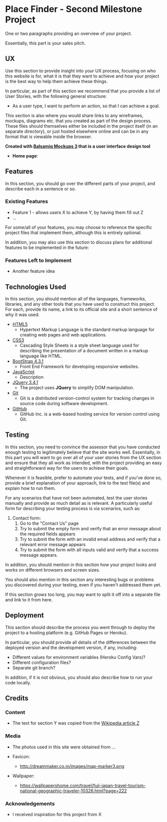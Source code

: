 # Place Finder - Second Milestone Project

One or two paragraphs providing an overview of your project.

Essentially, this part is your sales pitch.
 
## UX
 
Use this section to provide insight into your UX process, focusing on who this website is for, what it is that they want to achieve and how your project is the best way to help them achieve these things.

In particular, as part of this section we recommend that you provide a list of User Stories, with the following general structure:
- As a user type, I want to perform an action, so that I can achieve a goal.

This section is also where you would share links to any wireframes, mockups, diagrams etc. that you created as part of the design process. These files should themselves either be included in the project itself (in an separate directory), or just hosted elsewhere online and can be in any format that is viewable inside the browser.

**Created with [Balsamiq Mockups 3](https://balsamiq.com/) that is a user interface design tool**

- **Home page**:

## Features

In this section, you should go over the different parts of your project, and describe each in a sentence or so.
 
### Existing Features
- Feature 1 - allows users X to achieve Y, by having them fill out Z
- ...

For some/all of your features, you may choose to reference the specific project files that implement them, although this is entirely optional.

In addition, you may also use this section to discuss plans for additional features to be implemented in the future:

### Features Left to Implement
- Another feature idea

## Technologies Used

In this section, you should mention all of the languages, frameworks, libraries, and any other tools that you have used to construct this project. For each, provide its name, a link to its official site and a short sentence of why it was used.

- [HTML5](https://www.w3.org/html/)
    - Hypertext Markup Language is the standard markup language for creating web pages and web applications.
- [CSS3](https://www.w3.org/Style/CSS/)
    - Cascading Style Sheets is a style sheet language used for describing the presentation of a document written in a 
    markup language like HTML.
- [BootStrap 4.3.1](https://getbootstrap.com/docs/3.3/)
    - Front End Framework for developing responsive websites.
- [JavaScript](https://developer.mozilla.org/en-US/docs/Web/JavaScript)
    - Description
- [JQuery 3.4.1](https://jquery.com)
    - The project uses **JQuery** to simplify DOM manipulation.
- [Git](https://git-scm.com/)
    - Git is a distributed version-control system for tracking changes in source code during software development.
- [GitHub](https://github.com/)
    -  GitHub Inc. is a web-based hosting service for version control using Git.


## Testing

In this section, you need to convince the assessor that you have conducted enough testing to legitimately believe that the site works well. Essentially, in this part you will want to go over all of your user stories from the UX section and ensure that they all work as intended, with the project providing an easy and straightforward way for the users to achieve their goals.

Whenever it is feasible, prefer to automate your tests, and if you've done so, provide a brief explanation of your approach, link to the test file(s) and explain how to run them.

For any scenarios that have not been automated, test the user stories manually and provide as much detail as is relevant. A particularly useful form for describing your testing process is via scenarios, such as:

1. Contact form:
    1. Go to the "Contact Us" page
    2. Try to submit the empty form and verify that an error message about the required fields appears
    3. Try to submit the form with an invalid email address and verify that a relevant error message appears
    4. Try to submit the form with all inputs valid and verify that a success message appears.

In addition, you should mention in this section how your project looks and works on different browsers and screen sizes.

You should also mention in this section any interesting bugs or problems you discovered during your testing, even if you haven't addressed them yet.

If this section grows too long, you may want to split it off into a separate file and link to it from here.

## Deployment

This section should describe the process you went through to deploy the project to a hosting platform (e.g. GitHub Pages or Heroku).

In particular, you should provide all details of the differences between the deployed version and the development version, if any, including:
- Different values for environment variables (Heroku Config Vars)?
- Different configuration files?
- Separate git branch?

In addition, if it is not obvious, you should also describe how to run your code locally.


## Credits

### Content
- The text for section Y was copied from the [Wikipedia article Z](https://en.wikipedia.org/wiki/Z)

### Media
- The photos used in this site were obtained from ...

- Favicon:

    - http://dreammaker.co.in/images/map-marker3.png

- Wallpaper:

    - https://wallpapershome.com/travel/fuji-japan-travel-tourism-national-geographic-traveler-10326.html?page=222

### Acknowledgements

- I received inspiration for this project from X